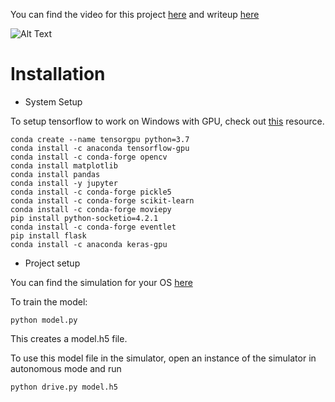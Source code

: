 You can find the video for this project [here](https://photos.app.goo.gl/6uaa7BsiQKfcA94V7) and writeup [here](https://github.com/shlok-agarwal/CarND-Behavioral-Cloning-P3/blob/master/writeup.md)

![Alt Text](https://user-images.githubusercontent.com/22652444/118917577-3167f580-b8ff-11eb-845b-538616d9cd33.gif)


# Installation

* System Setup

To setup tensorflow to work on Windows with GPU, check out [this](https://towardsdatascience.com/setting-up-your-pc-workstation-for-deep-learning-tensorflow-and-pytorch-windows-9099b96035cb) resource.

```
conda create --name tensorgpu python=3.7 
conda install -c anaconda tensorflow-gpu 
conda install -c conda-forge opencv 
conda install matplotlib 
conda install pandas 
conda install -y jupyter 
conda install -c conda-forge pickle5 
conda install -c conda-forge scikit-learn  
conda install -c conda-forge moviepy
pip install python-socketio=4.2.1
conda install -c conda-forge eventlet 
pip install flask
conda install -c anaconda keras-gpu 
```

* Project setup

You can find the simulation for your OS [here](https://github.com/udacity/self-driving-car-sim/blob/master/README.md)
       
To train the model:     

```
python model.py
```
This creates a model.h5 file.        
   
To use this model file in the simulator, open an instance of the simulator in autonomous mode and run

```
python drive.py model.h5
```
